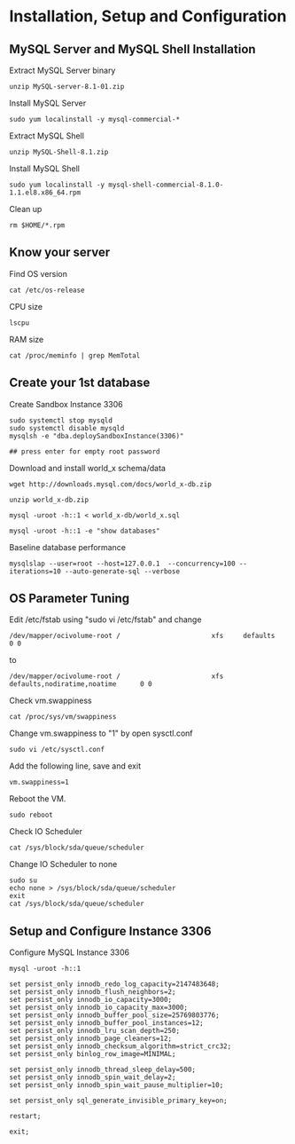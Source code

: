 # Installation, Setup and Configuration
## MySQL Server and MySQL Shell Installation
Extract MySQL Server binary
```
unzip MySQL-server-8.1-01.zip
```
Install MySQL Server
```
sudo yum localinstall -y mysql-commercial-*
```
Extract MySQL Shell
```
unzip MySQL-Shell-8.1.zip
```
Install MySQL Shell
```
sudo yum localinstall -y mysql-shell-commercial-8.1.0-1.1.el8.x86_64.rpm
```
Clean up
```
rm $HOME/*.rpm
```
## Know your server
Find OS version
```
cat /etc/os-release
```
CPU size
```
lscpu
```
RAM size
```
cat /proc/meminfo | grep MemTotal
```
## Create your 1st database 
Create Sandbox Instance 3306
```
sudo systemctl stop mysqld
sudo systemctl disable mysqld
mysqlsh -e "dba.deploySandboxInstance(3306)"

## press enter for empty root password

```
Download and install world_x schema/data
```
wget http://downloads.mysql.com/docs/world_x-db.zip

unzip world_x-db.zip

mysql -uroot -h::1 < world_x-db/world_x.sql

mysql -uroot -h::1 -e "show databases"
```
Baseline database performance
```
mysqlslap --user=root --host=127.0.0.1  --concurrency=100 --iterations=10 --auto-generate-sql --verbose
```
## OS Parameter Tuning
Edit /etc/fstab using "sudo vi /etc/fstab" and change 
```
/dev/mapper/ocivolume-root /                       xfs     defaults        0 0
```
to
```
/dev/mapper/ocivolume-root /                       xfs     defaults,nodiratime,noatime      0 0
```
Check vm.swappiness
```
cat /proc/sys/vm/swappiness
```
Change vm.swappiness to "1" by open sysctl.conf
```
sudo vi /etc/sysctl.conf
```
Add the following line, save and exit
```
vm.swappiness=1
```
Reboot the VM.
```
sudo reboot
```
Check IO Scheduler
```
cat /sys/block/sda/queue/scheduler
```
Change IO Scheduler to none
```
sudo su
echo none > /sys/block/sda/queue/scheduler
exit
cat /sys/block/sda/queue/scheduler
```
## Setup and Configure Instance 3306
Configure MySQL Instance 3306
```
mysql -uroot -h::1

set persist_only innodb_redo_log_capacity=2147483648;
set persist_only innodb_flush_neighbors=2;
set persist_only innodb_io_capacity=3000;
set persist_only innodb_io_capacity_max=3000;
set persist_only innodb_buffer_pool_size=25769803776;
set persist_only innodb_buffer_pool_instances=12;
set persist_only innodb_lru_scan_depth=250;
set persist_only innodb_page_cleaners=12;
set persist_only innodb_checksum_algorithm=strict_crc32;
set persist_only binlog_row_image=MINIMAL;

set persist_only innodb_thread_sleep_delay=500; 
set persist_only innodb_spin_wait_delay=2;
set persist_only innodb_spin_wait_pause_multiplier=10;

set persist_only sql_generate_invisible_primary_key=on;

restart;

exit;
```

